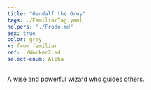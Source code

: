 ```yaml
---
title: "Gandalf the Grey"
tags: ./FamiliarTag.yaml
helpers: "./Frodo.md"
sex: true
color: gray
x: from familiar
ref: ./Worker2.md
select-enum: Alpha
---
```


A wise and powerful wizard who guides others.